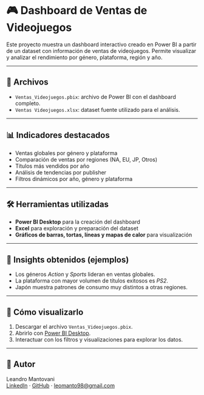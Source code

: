 # 🎮 Dashboard de Ventas de Videojuegos

Este proyecto muestra un dashboard interactivo creado en Power BI a partir de un dataset con información de ventas de videojuegos. Permite visualizar y analizar el rendimiento por género, plataforma, región y año.

---

## 📁 Archivos

- `Ventas_Videojuegos.pbix`: archivo de Power BI con el dashboard completo.
- `Ventas Videojuegos.xlsx`: dataset fuente utilizado para el análisis.

---

## 📊 Indicadores destacados

- Ventas globales por género y plataforma
- Comparación de ventas por regiones (NA, EU, JP, Otros)
- Títulos más vendidos por año
- Análisis de tendencias por publisher
- Filtros dinámicos por año, género y plataforma

---

## 🛠️ Herramientas utilizadas

- **Power BI Desktop** para la creación del dashboard
- **Excel** para exploración y preparación del dataset
- **Gráficos de barras, tortas, líneas y mapas de calor** para visualización

---

## 🧠 Insights obtenidos (ejemplos)

- Los géneros *Action* y *Sports* lideran en ventas globales.
- La plataforma con mayor volumen de títulos exitosos es *PS2*.
- Japón muestra patrones de consumo muy distintos a otras regiones.

---

## 🚀 Cómo visualizarlo

1. Descargar el archivo `Ventas_Videojuegos.pbix`.
2. Abrirlo con [Power BI Desktop](https://powerbi.microsoft.com/desktop/).
3. Interactuar con los filtros y visualizaciones para explorar los datos.

---

## 👤 Autor

Leandro Mantovani  
[LinkedIn](https://www.linkedin.com/in/leanmantovani) · [GitHub](https://github.com/Bunshock) · leomanto98@gmail.com